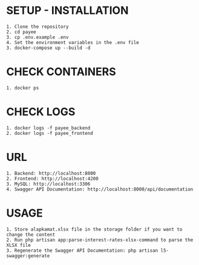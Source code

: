 # SETUP - INSTALLATION

    1. Clone the repository
    2. cd payee
    3. cp .env.example .env
    4. Set the environment variables in the .env file
    3. docker-compose up --build -d

# CHECK CONTAINERS
    1. docker ps

# CHECK LOGS
    1. docker logs -f payee_backend
    2. docker logs -f payee_frontend

# URL
    1. Backend: http://localhost:8000
    2. Frontend: http://localhost:4200
    3. MySQL: http://localhost:3306
    4. Swagger API Documentation: http://localhost:8000/api/documentation

# USAGE
    1. Store alapkamat.xlsx file in the storage folder if you want to change the content
    2. Run php artisan app:parse-interest-rates-xlsx-command to parse the XLSX file
    3. Regenerate the Swagger API Documentation: php artisan l5-swagger:generate

